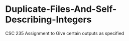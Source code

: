 # Duplicate-Files-And-Self-Describing-Integers
CSC 235 Assignment to Give certain outputs as specified
